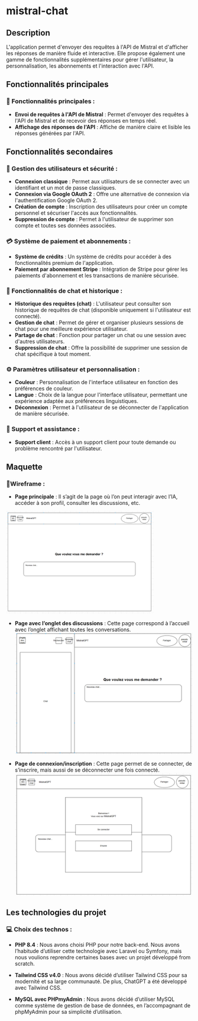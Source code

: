 # mistral-chat

## Description

L'application permet d'envoyer des requêtes à l'API de Mistral et d'afficher les réponses de manière fluide et interactive. Elle propose également une gamme de fonctionnalités supplémentaires pour gérer l'utilisateur, la personnalisation, les abonnements et l'interaction avec l'API.

## Fonctionnalités principales

### 🚀 Fonctionnalités principales :

- **Envoi de requêtes à l'API de Mistral** : Permet d'envoyer des requêtes à l'API de Mistral et de recevoir des réponses en temps réel.
- **Affichage des réponses de l'API** : Affiche de manière claire et lisible les réponses générées par l'API.

## Fonctionnalités secondaires

### 🔐 Gestion des utilisateurs et sécurité :

- **Connexion classique** : Permet aux utilisateurs de se connecter avec un identifiant et un mot de passe classiques.
- **Connexion via Google OAuth 2** : Offre une alternative de connexion via l'authentification Google OAuth 2.
- **Création de compte** : Inscription des utilisateurs pour créer un compte personnel et sécuriser l'accès aux fonctionnalités.
- **Suppression de compte** : Permet à l'utilisateur de supprimer son compte et toutes ses données associées.

### 💳 Système de paiement et abonnements :

- **Système de crédits** : Un système de crédits pour accéder à des fonctionnalités premium de l'application.
- **Paiement par abonnement Stripe** : Intégration de Stripe pour gérer les paiements d'abonnement et les transactions de manière sécurisée.

### 💬 Fonctionnalités de chat et historique :

- **Historique des requêtes (chat)** : L'utilisateur peut consulter son historique de requêtes de chat (disponible uniquement si l'utilisateur est connecté).
- **Gestion de chat** : Permet de gérer et organiser plusieurs sessions de chat pour une meilleure expérience utilisateur.
- **Partage de chat** : Fonction pour partager un chat ou une session avec d'autres utilisateurs.
- **Suppression de chat** : Offre la possibilité de supprimer une session de chat spécifique à tout moment.

### ⚙️ Paramètres utilisateur et personnalisation :

- **Couleur** : Personnalisation de l'interface utilisateur en fonction des préférences de couleur.
- **Langue** : Choix de la langue pour l'interface utilisateur, permettant une expérience adaptée aux préférences linguistiques.
- **Déconnexion** : Permet à l'utilisateur de se déconnecter de l'application de manière sécurisée.

### 🎯 Support et assistance :

- **Support client** : Accès à un support client pour toute demande ou problème rencontré par l'utilisateur.

## Maquette

### 📱Wireframe :

- **Page principale** : Il s’agit de la page où l’on peut interagir avec l’IA, accéder à son profil, consulter les discussions, etc.
<img src="img/MistralGPT-Home.png" alt="Page principale" width="400">

- **Page avec l’onglet des discussions** : Cette page correspond à l’accueil avec l’onglet affichant toutes les conversations. 
![alt text](<img/MistralGPT - Home avec chat.png>)

- **Page de connexion/inscription** : Cette page permet de se connecter, de s’inscrire, mais aussi de se déconnecter une fois connecté.
![alt text](<img/MistralGPT - Login Register.png>)

## Les technologies du projet 

### 💻​ Choix des technos :

- **PHP 8.4** : Nous avons choisi PHP pour notre back-end. Nous avons l’habitude d’utiliser cette technologie avec Laravel ou Symfony, mais nous voulions reprendre certaines bases avec un projet développé from scratch.

- **Tailwind CSS v4.0** : Nous avons décidé d’utiliser Tailwind CSS pour sa modernité et sa large communauté. De plus, ChatGPT a été développé avec Tailwind CSS.

- **MySQL avec PHPmyAdmin** : Nous avons décidé d’utiliser MySQL comme système de gestion de base de données, en l’accompagnant de phpMyAdmin pour sa simplicité d’utilisation.
